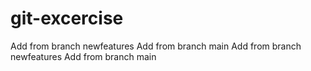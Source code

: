 # git-excercise
Add from branch newfeatures
Add from branch main
Add from branch newfeatures
Add from branch main
